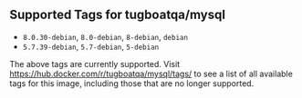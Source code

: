 ## Supported Tags for tugboatqa/mysql

* `8.0.30-debian`, `8.0-debian`, `8-debian`, `debian`
* `5.7.39-debian`, `5.7-debian`, `5-debian`

The above tags are currently supported. Visit https://hub.docker.com/r/tugboatqa/mysql/tags/ to see a list of all available tags for this image, including those that are no longer supported.
